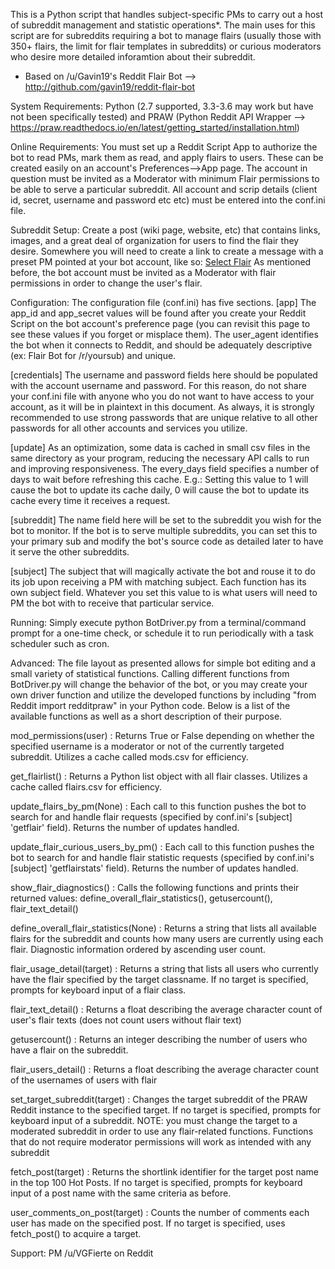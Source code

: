 This is a Python script that handles subject-specific PMs to carry out a host of subreddit management and statistic operations*. The main uses for this script are for subreddits requiring a bot to manage flairs (usually those with 350+ flairs, the limit for flair templates in subreddits) or curious moderators who desire more detailed inforamtion about their subreddit.

* Based on /u/Gavin19's Reddit Flair Bot --> http://github.com/gavin19/reddit-flair-bot

System Requirements: Python (2.7 supported, 3.3-3.6 may work but have not been specifically tested) and PRAW (Python Reddit API Wrapper --> https://praw.readthedocs.io/en/latest/getting_started/installation.html)

Online Requirements: You must set up a Reddit Script App to authorize the bot to read PMs, mark them as read, and apply flairs to users. These can be created easily on an account's Preferences-->App page. The account in question must be invited as a Moderator with minimum Flair permissions to be able to serve a particular subreddit. All account and scrip details (client id, secret, username and password etc etc) must be entered into the conf.ini file.

Subreddit Setup: Create a post (wiki page, website, etc) that contains links, images, and a great deal of organization for users to find the flair they desire. Somewhere you will need to create a link to create a message with a preset PM pointed at your bot account, like so:
    [Select Flair](http://www.reddit.com/message/compose/?to=bot_account&subject=flair&message=flairclassnamehere%20%0DReplace%20this%20text%20with%20your%20desired%20flair%20text.)
    As mentioned before, the bot account must be invited as a Moderator with flair permissions in order to change the user's flair.

Configuration: The configuration file (conf.ini) has five sections.
[app]
The app_id and app_secret values will be found after you create your Reddit Script on the bot account's preference page (you can revisit this page to see these values if you forget or misplace them). The user_agent identifies the bot when it connects to Reddit, and should be adequately descriptive (ex: Flair Bot for /r/yoursub) and unique.

[credentials]
The username and password fields here should be populated with the account username and password. For this reason, do not share your conf.ini file with anyone who you do not want to have access to your account, as it will be in plaintext in this document. As always, it is strongly recommended to use strong passwords that are unique relative to all other passwords for all other accounts and services you utilize.

[update]
As an optimization, some data is cached in small csv files in the same directory as your program, reducing the necessary API calls to run and improving responsiveness. The every_days field specifies a number of days to wait before refreshing this cache. E.g.: Setting this value to 1 will cause the bot to update its cache daily, 0 will cause the bot to update its cache every time it receives a request.

[subreddit]
The name field here will be set to the subreddit you wish for the bot to monitor. If the bot is to serve multiple subreddits, you can set this to your primary sub and modify the bot's source code as detailed later to have it serve the other subreddits.

[subject]
The subject that will magically activate the bot and rouse it to do its job upon receiving a PM with matching subject. Each function has its own subject field. Whatever you set this value to is what users will need to PM the bot with to receive that particular service.

Running: Simply execute python BotDriver.py from a terminal/command prompt for a one-time check, or schedule it to run periodically with a task scheduler such as cron.

Advanced: The file layout as presented allows for simple bot editing and a small variety of statistical functions. Calling different functions from BotDriver.py will change the behavior of the bot, or you may create your own driver function and utilize the developed functions by including "from Reddit import redditpraw" in your Python code. Below is a list of the available functions as well as a short description of their purpose.

mod_permissions(user) : Returns True or False depending on whether the specified username is a moderator or not of the currently targeted subreddit. Utilizes a cache called mods.csv for efficiency.

get_flairlist() : Returns a Python list object with all flair classes. Utilizes a cache called flairs.csv for efficiency.

update_flairs_by_pm(None) : Each call to this function pushes the bot to search for and handle flair requests (specified by conf.ini's [subject] 'getflair' field). Returns the number of updates handled.

update_flair_curious_users_by_pm() : Each call to this function pushes the bot to search for and handle flair statistic requests (specified by conf.ini's [subject] 'getflairstats' field). Returns the number of updates handled.

show_flair_diagnostics() : Calls the following functions and prints their returned values: define_overall_flair_statistics(), getusercount(), flair_text_detail()

define_overall_flair_statistics(None) : Returns a string that lists all available flairs for the subreddit and counts how many users are currently using each flair. Diagnostic information ordered by ascending user count.

flair_usage_detail(target) : Returns a string that lists all users who currently have the flair specified by the target classname. If no target is specified, prompts for keyboard input of a flair class.

flair_text_detail() : Returns a float describing the average character count of user's flair texts (does not count users without flair text)

getusercount() : Returns an integer describing the number of users who have a flair on the subreddit.

flair_users_detail() : Returns a float describing the average character count of the usernames of users with flair

set_target_subreddit(target) : Changes the target subreddit of the PRAW Reddit instance to the specified target. If no target is specified, prompts for keyboard input of a subreddit. NOTE: you must change the target to a moderated subreddit in order to use any flair-related functions. Functions that do not require moderator permissions will work as intended with any subreddit

fetch_post(target) : Returns the shortlink identifier for the target post name in the top 100 Hot Posts. If no target is specified, prompts for keyboard input of a post name with the same criteria as before.

user_comments_on_post(target) : Counts the number of comments each user has made on the specified post. If no target is specified, uses fetch_post() to acquire a target.

Support: PM /u/VGFierte on Reddit
